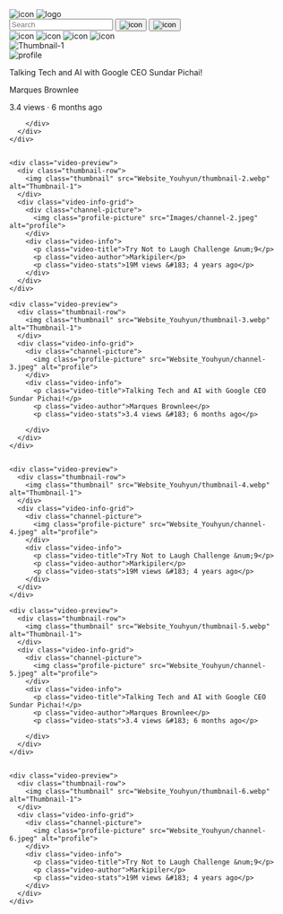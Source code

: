 <!DOCTYPE html>
<html lang="en">
<head>
  <meta charset="UTF-8">
  <meta http-equiv="X-UA-Compatible" content="IE=edge">
  <meta name="viewport" content="width=device-width, initial-scale=1.0">
  <title>YouTube.com Clone</title>

  <link rel="preconnect" href="https://fonts.googleapis.com">
  <link rel="preconnect" href="https://fonts.gstatic.com" crossorigin>
  <link href="https://fonts.googleapis.com/css2?family=Roboto:wght@400;500;700&display=swap" rel="stylesheet">
  
 <link rel="stylesheet" href="Website_Youhyun/general.css">
 <link rel="stylesheet" href="Website_Youhyun/header.css">
 <link rel="stylesheet" href="Website_Youhyun/video.css">

</head>
<body>
  <div class="header">
    <div class="left-section"><img class="hamburger-menu" src="Website_Youhyun/hamburger-menu.svg" alt="icon">
      <img class="youtube-logo" src="Website_Youhyun/youtube-logo.svg" alt="logo"></div>
    <div class="middle-section">
      <input class="search-bar" type="text" placeholder="Search">
      <button class="search-button"><img class="search-icon" src="Website_Youhyun/search.svg" alt="icon"></button>
      <button class="voice-search-button"><img class="voice-search-icon" src="Website_Youhyun/voice-search-icon.svg" alt="icon"></button>
    </div>
    <div class="right-section">
      <img class="upload-icon" src="Website_Youhyun/upload.svg" alt="icon">
      <img class="apps-icon" src="Website_Youhyun/youtube-apps.svg" alt="icon">
      <img class="notifications-icon" src="Website_Youhyun/notifications.svg" alt="icon">
      <img class="channel-icon" src="Website_Youhyun/my-channel.jpeg" alt="icon">
    </div>
  </div>

  <div class="video-grid">
    <div class="video-preview">
      <div class="thumbnail-row">
        <img class="thumbnail" src="Website_Youhyun/thumbnail-1.webp" alt="Thumbnail-1">
      </div>
      <div class="video-info-grid">
        <div class="channel-picture">
          <img class="profile-picture" src="Images/channel-1.jpeg" alt="profile">
        </div>
        <div class="video-info">
          <p class="video-title">Talking Tech and AI with Google CEO Sundar Pichai!</p>
          <p class="video-author">Marques Brownlee</p>
          <p class="video-stats">3.4 views &#183; 6 months ago</p>
    
        </div>
      </div>
    </div>
      

    <div class="video-preview">
      <div class="thumbnail-row">
        <img class="thumbnail" src="Website_Youhyun/thumbnail-2.webp" alt="Thumbnail-1">
      </div>
      <div class="video-info-grid">
        <div class="channel-picture">
          <img class="profile-picture" src="Images/channel-2.jpeg" alt="profile">
        </div>
        <div class="video-info">
          <p class="video-title">Try Not to Laugh Challenge &num;9</p>
          <p class="video-author">Markipiler</p>
          <p class="video-stats">19M views &#183; 4 years ago</p>
        </div> 
      </div>
    </div>

    <div class="video-preview">
      <div class="thumbnail-row">
        <img class="thumbnail" src="Website_Youhyun/thumbnail-3.webp" alt="Thumbnail-1">
      </div>
      <div class="video-info-grid">
        <div class="channel-picture">
          <img class="profile-picture" src="Website_Youhyun/channel-3.jpeg" alt="profile">
        </div>
        <div class="video-info">
          <p class="video-title">Talking Tech and AI with Google CEO Sundar Pichai!</p>
          <p class="video-author">Marques Brownlee</p>
          <p class="video-stats">3.4 views &#183; 6 months ago</p>
    
        </div>
      </div>
    </div>
      

    <div class="video-preview">
      <div class="thumbnail-row">
        <img class="thumbnail" src="Website_Youhyun/thumbnail-4.webp" alt="Thumbnail-1">
      </div>
      <div class="video-info-grid">
        <div class="channel-picture">
          <img class="profile-picture" src="Website_Youhyun/channel-4.jpeg" alt="profile">
        </div>
        <div class="video-info">
          <p class="video-title">Try Not to Laugh Challenge &num;9</p>
          <p class="video-author">Markipiler</p>
          <p class="video-stats">19M views &#183; 4 years ago</p>
        </div> 
      </div>
    </div>

    <div class="video-preview">
      <div class="thumbnail-row">
        <img class="thumbnail" src="Website_Youhyun/thumbnail-5.webp" alt="Thumbnail-1">
      </div>
      <div class="video-info-grid">
        <div class="channel-picture">
          <img class="profile-picture" src="Website_Youhyun/channel-5.jpeg" alt="profile">
        </div>
        <div class="video-info">
          <p class="video-title">Talking Tech and AI with Google CEO Sundar Pichai!</p>
          <p class="video-author">Marques Brownlee</p>
          <p class="video-stats">3.4 views &#183; 6 months ago</p>
    
        </div>
      </div>
    </div>
      

    <div class="video-preview">
      <div class="thumbnail-row">
        <img class="thumbnail" src="Website_Youhyun/thumbnail-6.webp" alt="Thumbnail-1">
      </div>
      <div class="video-info-grid">
        <div class="channel-picture">
          <img class="profile-picture" src="Website_Youhyun/channel-6.jpeg" alt="profile">
        </div>
        <div class="video-info">
          <p class="video-title">Try Not to Laugh Challenge &num;9</p>
          <p class="video-author">Markipiler</p>
          <p class="video-stats">19M views &#183; 4 years ago</p>
        </div> 
      </div>
    </div>
  </div>

  

</body>
</html>
